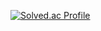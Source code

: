 [![Solved.ac Profile](http://mazassumnida.wtf/api/v2/generate_badge?boj=dolkuji1)](https://solved.ac/dolkuji1/)
